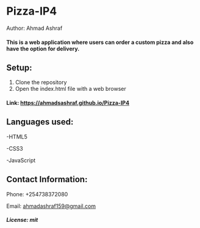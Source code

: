 # Pizza-IP4
Author: Ahmad Ashraf
#### This is a web application where users can order a custom pizza and also have the option for delivery.
## Setup:
1. Clone the repository
2. Open the index.html file with a web browser

#### Link: https://ahmadsashraf.github.io/Pizza-IP4

## Languages used:
-HTML5

-CSS3

-JavaScript

## Contact Information:

Phone: +254738372080

Email: ahmadashraf159@gmail.com


##### License: mit
 
 
